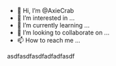 - 👋 Hi, I’m @AxieCrab
- 👀 I’m interested in ...
- 🌱 I’m currently learning ...
- 💞️ I’m looking to collaborate on ...
- 📫 How to reach me ...

<!---
AxieCrab/AxieCrab is a ✨ special ✨ repository because its `README.md` (this file) appears on your GitHub profile.
You can click the Preview link to take a look at your changes.
--->




asdfasdfasdfadfadfasdf
